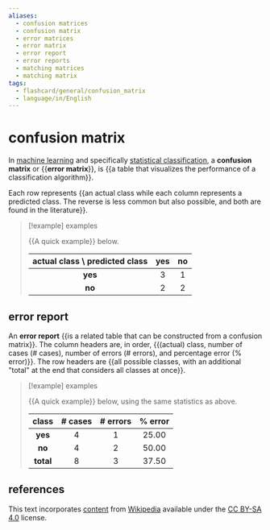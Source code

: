 ```yaml
---
aliases:
  - confusion matrices
  - confusion matrix
  - error matrices
  - error matrix
  - error report
  - error reports
  - matching matrices
  - matching matrix
tags:
  - flashcard/general/confusion_matrix
  - language/in/English
---
```


# confusion matrix

In [machine learning](machine%20learning.md) and specifically [statistical classification](statistical%20classification.md), a __confusion matrix__ or {{__error matrix__}}, is {{a table that visualizes the performance of a classification algorithm}}. <!--SR:!2024-06-19,51,310!2024-05-28,33,290-->

Each row represents {{an actual class while each column represents a predicted class. The reverse is less common but also possible, and both are found in the literature}}. <!--SR:!2024-06-12,43,290-->

> [!example] examples
>
> {{A quick example}} below.
>
> | actual class \ predicted class | __yes__ | __no__ |
> |:------------------------------:|:-------:|:------:|
> | __yes__                        | 3       | 1      |
> | __no__                         | 2       | 2      | <!--SR:!2024-07-09,67,310-->

## error report

An __error report__ {{is a related table that can be constructed from a confusion matrix}}. The column headers are, in order, {{(actual) class, number of cases (# cases), number of errors (# errors), and percentage error (% error)}}. The row headers are {{all possible classes, with an additional "total" at the end that considers all classes at once}}. <!--SR:!2024-05-20,27,270!2024-05-27,11,230!2024-05-26,12,230-->

> [!example] examples
>
> {{A quick example}} below, using the same statistics as above.
>
> | class     | __# cases__ | __# errors__ | __% error__ |
> |:---------:|:-----------:|:------------:|:-----------:|
> | __yes__   | 4           | 1            | 25.00       |
> | __no__    | 4           | 2            | 50.00       |
> | __total__ | 8           | 3            | 37.50       | <!--SR:!2024-06-03,37,290-->

## references

This text incorporates [content](https://en.wikipedia.org/wiki/confusion_matrix) from [Wikipedia](Wikipedia.md) available under the [CC BY-SA 4.0](https://creativecommons.org/licenses/by-sa/4.0/) license.
